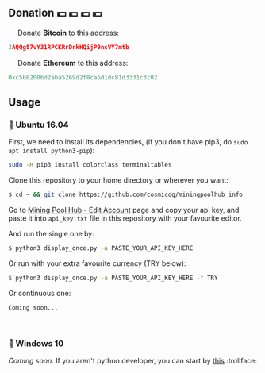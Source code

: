 ## Donation :dollar: :euro: :pound: :yen:

<img src="https://github.com/webcyou/crypto-currency-icon/blob/master/design/images/default/1.png" width="15" height="15"/>  Donate **Bitcoin** to this address:
```cpp
3AQQg87vY31RPCKRrDrkHQijP9nsVY7mtb
```

<img src="https://github.com/webcyou/crypto-currency-icon/blob/master/design/images/default/3.png" width="15" height="15"/>  Donate **Ethereum** to this address:
```cpp
0xc5b82006d2aba5269d2f8ca6d1dc81d3331c3c02
```

## Usage

### :penguin: Ubuntu 16.04

First, we need to install its dependencies, (if you don't have pip3, do `sudo apt install python3-pip`):

```bash
sudo -H pip3 install colorclass terminaltables
```

Clone this repository to your home directory or wherever you want:

```bash
$ cd ~ && git clone https://github.com/cosmicog/miningpoolhub_info
```

Go to [Mining Pool Hub - Edit Account](https://miningpoolhub.com/?page=account&action=edit) page and copy your api key, and paste it into `api_key.txt` file in this repository with your favourite editor.

And run the single one by:

```bash
$ python3 display_once.py -a PASTE_YOUR_API_KEY_HERE
```

Or run with your extra favourite currency (TRY below):

```bash
$ python3 display_once.py -a PASTE_YOUR_API_KEY_HERE -f TRY
```

Or continuous one:

```bash
Coming soon...
```

<br> 

### :shit: Windows 10

_Coming soon._ If you aren't python developer, you can start by [this](http://lmgtfy.com/?iie=1&q=python+hello+world+windows) :trollface: 



